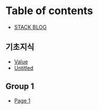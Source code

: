 # Table of contents

* [STACK BLOG](README.md)

## 기초지식

* [Value](undefined/value.md)
* [Untitled](undefined/untitled.md)

## Group 1

* [Page 1](group-1/page-1.md)
